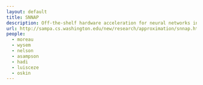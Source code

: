 ```yaml
---
layout: default
title: SNNAP
description: Off-the-shelf hardware acceleration for neural networks in the context of approximate computing.
url: http://sampa.cs.washington.edu/new/research/approximation/snnap.html
people:
  - moreau
  - wysem
  - nelson
  - asampson
  - hadi
  - luisceze
  - oskin
---
```

